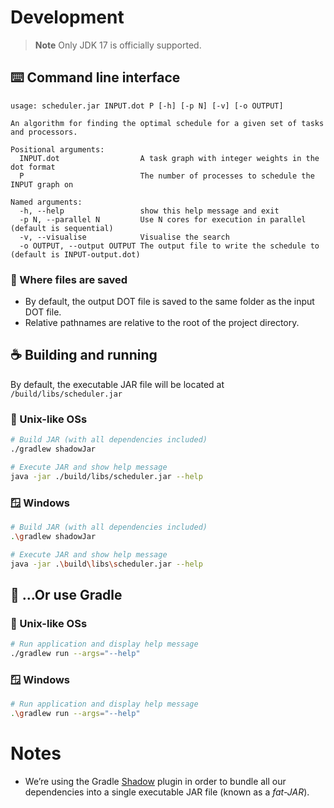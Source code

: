 # Development

> **Note**
> Only JDK 17 is officially supported.

## ⌨️ Command line interface

```
usage: scheduler.jar INPUT.dot P [-h] [-p N] [-v] [-o OUTPUT] 

An algorithm for finding the optimal schedule for a given set of tasks and processors.

Positional arguments:
  INPUT.dot                  A task graph with integer weights in the dot format
  P                          The number of processes to schedule the INPUT graph on

Named arguments:
  -h, --help                 show this help message and exit
  -p N, --parallel N         Use N cores for execution in parallel (default is sequential)
  -v, --visualise            Visualise the search
  -o OUTPUT, --output OUTPUT The output file to write the schedule to (default is INPUT-output.dot)
```

### 💾 Where files are saved

- By default, the output DOT file is saved to the same folder as the input DOT file.
- Relative pathnames are relative to the root of the project directory.

## ☕ Building and running

By default, the executable JAR file will be located at `/build/libs/scheduler.jar`

### 🐧 Unix-like OSs

```bash
# Build JAR (with all dependencies included)
./gradlew shadowJar

# Execute JAR and show help message
java -jar ./build/libs/scheduler.jar --help
```

### 🪟 Windows

```bash
# Build JAR (with all dependencies included)
.\gradlew shadowJar

# Execute JAR and show help message
java -jar .\build\libs\scheduler.jar --help
```

## 🐘 …Or use Gradle

### 🐧 Unix-like OSs

```bash
# Run application and display help message
./gradlew run --args="--help"
```

### 🪟 Windows

```bash
# Run application and display help message
.\gradlew run --args="--help"
```

# Notes

- We’re using the Gradle [Shadow](https://imperceptiblethoughts.com/shadow) plugin in order to bundle all our dependencies into a single executable JAR file (known as a *fat-JAR*).
